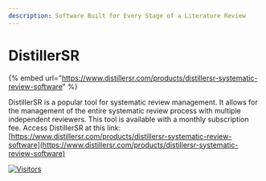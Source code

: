 ```yaml
---
description: Software Built for Every Stage of a Literature Review
---
```


# DistillerSR

{% embed url="https://www.distillersr.com/products/distillersr-systematic-review-software" %}

DistillerSR is a popular tool for systematic review management. It allows for the management of the entire systematic review process with multiple independent reviewers. This tool is available with a monthly subscription fee. Access DistillerSR at this link: [https://www.distillersr.com/products/distillersr-systematic-review-software](https://www.distillersr.com/products/distillersr-systematic-review-software)

[![Visitors](https://api.visitorbadge.io/api/visitors?path=https%3A%2F%2Fgithub.com%2Fdrshahizan\&labelColor=%23697689\&countColor=%23555555\&style=plastic)](https://visitorbadge.io/status?path=https%3A%2F%2Fgithub.com%2Fdrshahizan)
